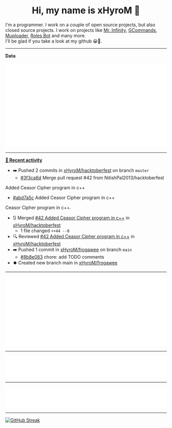 <p align="center">
    <!-- <img src="https://avatars.githubusercontent.com/u/56601352" width="192" alt="hyro's pfp" /> -->
    <h1 align="center">Hi, my name is xHyroM 👋</h1>
</p>

I'm a programmer. I work on a couple of open source projects, but also closed source projects. I work on projects like [Mr. Infinity](https://discord.com/oauth2/authorize?client_id=720321585625694239&scope=bot%20applications.commands&permissions=8&redirect_uri=https://blobs.gq/imanager&prompt=consent&response_type=code), [GCommands](https://github.com/Garlic-Team/GCommands), [Muploader](https://github.com/xHyroM/Muploader), [Roles Bot](https://github.com/xHyroM/roles-bot) and many more.  
I'll be glad if you take a look at my github 😀👀.

___
**Data**

<img src="https://github.com/xHyroM/xHyroM/blob/master/.cache/base.svg">

___

**[📰 Recent activity](https://github.com/xHyroM)**
* ➡️ Pushed 2 commits in [xHyroM/hacktoberfest](https://github.com/xHyroM/hacktoberfest) on branch `master`
  * [#3f3ca6d](https://github.com/xHyroM/hacktoberfest/commit/3f3ca6d) Merge pull request #42 from NitishPal2013/hacktoberfest

Added Ceasor Cipher program in c++
  * [#abd7a5c](https://github.com/xHyroM/hacktoberfest/commit/abd7a5c) Added Ceasor Cipher program in c++

Ceasor Cipher program in c++.
* 🔃 Merged [#42 Added Ceasor Cipher program in c++](https://github.com/xHyroM/hacktoberfest/pull/42) in [xHyroM/hacktoberfest](https://github.com/xHyroM/hacktoberfest)
  * 1 file changed `++44 --0`
* 🔍 Reviewed [#42 Added Ceasor Cipher program in c++](https://github.com/xHyroM/hacktoberfest/pull/42) in [xHyroM/hacktoberfest](https://github.com/xHyroM/hacktoberfest)
* ➡️ Pushed 1 commit in [xHyroM/frogawee](https://github.com/xHyroM/frogawee) on branch `main`
  * [#8b8e083](https://github.com/xHyroM/frogawee/commit/8b8e083) chore: add TODO comments
* ⏺️ Created new branch main in [xHyroM/frogawee](https://github.com/xHyroM/frogawee)


___

<img src="https://github.com/xHyroM/xHyroM/blob/master/.cache/isocalendar.svg">

___

<img src="https://github.com/xHyroM/xHyroM/blob/master/.cache/languages.svg">

___

<img src="https://github.com/xHyroM/xHyroM/blob/master/.cache/achievements.svg">

___

[![GitHub Streak](https://github-readme-streak-stats.herokuapp.com?user=xHyroM&theme=dark&hide_border=true&date_format=M%20j%5B%2C%20Y%5D)](https://git.io/streak-stats)
